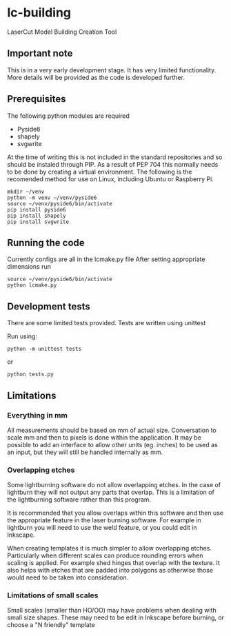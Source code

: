 # lc-building
LaserCut Model Building Creation Tool

## Important note
This is in a very early development stage. It has very limited functionality.
More details will be provided as the code is developed further.


## Prerequisites
The following python modules are required
* Pyside6
* shapely
* svgwrite

At the time of writing this is not included in the standard repositories and so should be instaled through PIP.
As a result of PEP 704 this normally needs to be done by creating a virtual environment. The following is the recomended method for use on Linux, including Ubuntu or Raspberry Pi.

    mkdir ~/venv
    python -m venv ~/venv/pyside6
    source ~/venv/pyside6/bin/activate
    pip install pyside6
    pip install shapely
    pip install svgwrite
    
    
## Running the code
Currently configs are all in the lcmake.py file
After setting appropriate dimensions run

    source ~/venv/pyside6/bin/activate
    python lcmake.py 
    
   
## Development tests
There are some limited tests provided.
Tests are written using unittest

Run using:

    python -m unittest tests
or

    python tests.py
    
## Limitations

### Everything in mm
All measurements should be based on mm of actual size.
Conversation to scale mm and then to pixels is done within the
application. It may be possible to add an interface to allow 
other units (eg. inches) to be used as an input, but they will
still be handled internally as mm.

### Overlapping etches
Some lightburning software do not allow overlapping etches.
In the case of lightburn they will not output any parts that overlap.
This is a limitation of the lightburning software rather than this 
program.

It is recommended that you allow overlaps within this software and
then use the appropriate feature in the laser burning software. 
For example in lightburn you will need to use the weld feature, or
you could edit in Inkscape. 

When creating templates it is much simpler to allow overlapping etches. 
Particularly when different scales can produce rounding errors when scaling
is applied.
For example shed hinges that overlap with the texture. It also helps with
etches that are padded into polygons as otherwise those would need to be
taken into consideration.

### Limitations of small scales
Small scales (smaller than HO/OO) may have problems when dealing with small
size shapes. These may need to be edit in Inkscape before burning, or choose
a "N friendly" template
